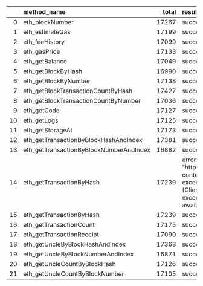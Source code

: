 |    | method_name                             |   total | result                                                                                                          |   count |   percentage |
|---:|:----------------------------------------|--------:|:----------------------------------------------------------------------------------------------------------------|--------:|-------------:|
|  0 | eth_blockNumber                         |   17267 | success                                                                                                         |   17267 |   1          |
|  1 | eth_estimateGas                         |   17199 | success                                                                                                         |   17199 |   1          |
|  2 | eth_feeHistory                          |   17099 | success                                                                                                         |   17099 |   1          |
|  3 | eth_gasPrice                            |   17133 | success                                                                                                         |   17133 |   1          |
|  4 | eth_getBalance                          |   17049 | success                                                                                                         |   17049 |   1          |
|  5 | eth_getBlockByHash                      |   16990 | success                                                                                                         |   16990 |   1          |
|  6 | eth_getBlockByNumber                    |   17138 | success                                                                                                         |   17138 |   1          |
|  7 | eth_getBlockTransactionCountByHash      |   17427 | success                                                                                                         |   17427 |   1          |
|  8 | eth_getBlockTransactionCountByNumber    |   17036 | success                                                                                                         |   17036 |   1          |
|  9 | eth_getCode                             |   17127 | success                                                                                                         |   17127 |   1          |
| 10 | eth_getLogs                             |   17125 | success                                                                                                         |   17125 |   1          |
| 11 | eth_getStorageAt                        |   17173 | success                                                                                                         |   17173 |   1          |
| 12 | eth_getTransactionByBlockHashAndIndex   |   17381 | success                                                                                                         |   17381 |   1          |
| 13 | eth_getTransactionByBlockNumberAndIndex |   16882 | success                                                                                                         |   16882 |   1          |
| 14 | eth_getTransactionByHash                |   17239 | error: Post "http://localhost:8545": context deadline exceeded (Client.Timeout exceeded while awaiting headers) |      47 |   0.00272638 |
| 15 | eth_getTransactionByHash                |   17239 | success                                                                                                         |   17192 |   0.997274   |
| 16 | eth_getTransactionCount                 |   17175 | success                                                                                                         |   17175 |   1          |
| 17 | eth_getTransactionReceipt               |   17090 | success                                                                                                         |   17090 |   1          |
| 18 | eth_getUncleByBlockHashAndIndex         |   17368 | success                                                                                                         |   17368 |   1          |
| 19 | eth_getUncleByBlockNumberAndIndex       |   16871 | success                                                                                                         |   16871 |   1          |
| 20 | eth_getUncleCountByBlockHash            |   17126 | success                                                                                                         |   17126 |   1          |
| 21 | eth_getUncleCountByBlockNumber          |   17105 | success                                                                                                         |   17105 |   1          |